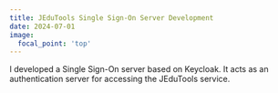 ```yaml
---
title: JEduTools Single Sign-On Server Development
date: 2024-07-01
image:
  focal_point: 'top'
---
```


I developed a Single Sign-On server based on Keycloak. It acts as an authentication server for accessing the JEduTools service.

<!--more-->

